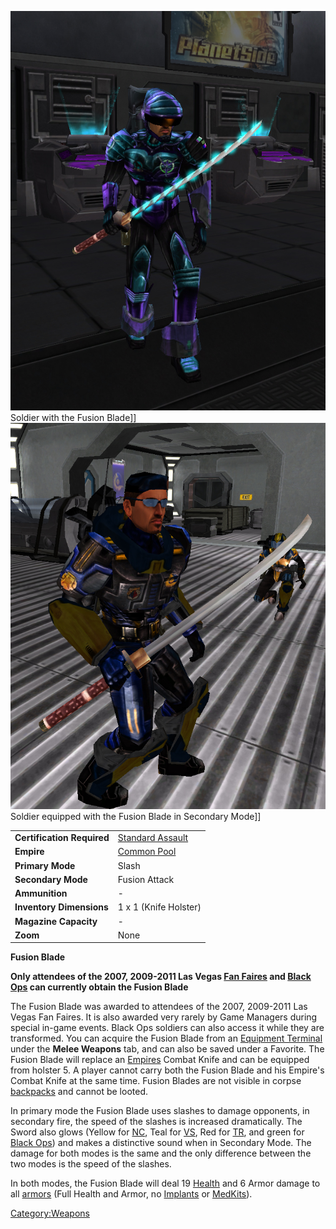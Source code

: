 ![](../images/FusionBladeNC.jpg "fig:FusionBladeNC.jpg") Soldier with the Fusion
Blade\]\] ![](../images/FusionBladeVS.jpg "fig:FusionBladeVS.jpg") Soldier
equipped with the Fusion Blade in Secondary Mode\]\]

|                            |                                         |
| -------------------------- | --------------------------------------- |
| **Certification Required** | [Standard Assault](../certifications/Standard_Assault.md) |
| **Empire**                 | [Common Pool](../terminology/Common_Pool.md)           |
| **Primary Mode**           | Slash                                   |
| **Secondary Mode**         | Fusion Attack                           |
| **Ammunition**             | \-                                      |
| **Inventory Dimensions**   | 1 x 1 (Knife Holster)                   |
| **Magazine Capacity**      | \-                                      |
| **Zoom**                   | None                                    |

**Fusion Blade**

**Only attendees of the 2007, 2009-2011 Las Vegas [Fan
Faires](Fan_Faire.md) and [Black Ops](../terminology/Black_Ops.md) can
currently obtain the Fusion Blade**

The Fusion Blade was awarded to attendees of the 2007, 2009-2011 Las
Vegas Fan Faires. It is also awarded very rarely by Game Managers during
special in-game events. Black Ops soldiers can also access it while they
are transformed. You can acquire the Fusion Blade from an [Equipment
Terminal](../items/Equipment_Terminal.md) under the **Melee Weapons**
tab, and can also be saved under a Favorite. The Fusion Blade will
replace an [Empires](../terminology/Empire.md) Combat Knife and can be equipped
from holster 5. A player cannot carry both the Fusion Blade and his
Empire's Combat Knife at the same time. Fusion Blades are not visible in
corpse [backpacks](../terminology/Backpack.md) and cannot be looted.

In primary mode the Fusion Blade uses slashes to damage opponents, in
secondary fire, the speed of the slashes is increased dramatically. The
Sword also glows (Yellow for [NC](../etc/New_Conglomerate.md), Teal for
[VS](../etc/Vanu_Sovereignty.md), Red for
[TR](../etc/Terran_Republic.md), and green for [Black
Ops](../terminology/Black_Ops.md)) and makes a distinctive sound when in
Secondary Mode. The damage for both modes is the same and the only
difference between the two modes is the speed of the slashes.

In both modes, the Fusion Blade will deal 19 [Health](../terminology/Health.md)
and 6 Armor damage to all [armors](Armor.md) (Full Health and
Armor, no [Implants](../implants/Implants.md) or
[MedKits](../items/MedKit.md)).

[Category:Weapons](Category:Weapons.md)
